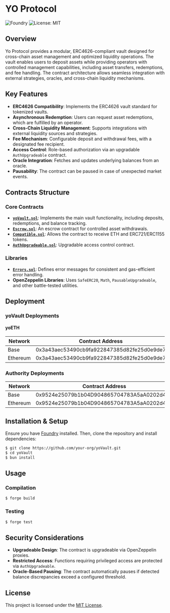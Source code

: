 # YO Protocol

![Foundry](https://img.shields.io/badge/Built%20with-Foundry-FFDB1C.svg)
![License: MIT](https://img.shields.io/badge/License-MIT-blue.svg)

## Overview

Yo Protocol provides a modular, ERC4626-compliant vault designed for cross-chain asset management and optimized
liquidity operations. The vault enables users to deposit assets while providing operators with controlled management
capabilities, including asset transfers, redemptions, and fee handling. The contract architecture allows seamless
integration with external strategies, oracles, and cross-chain liquidity mechanisms.

## Key Features

- **ERC4626 Compatibility**: Implements the ERC4626 vault standard for tokenized vaults.
- **Asynchronous Redemption**: Users can request asset redemptions, which are fulfilled by an operator.
- **Cross-Chain Liquidity Management**: Supports integrations with external liquidity sources and strategies.
- **Fee Mechanism**: Configurable deposit and withdrawal fees, with a designated fee recipient.
- **Access Control**: Role-based authorization via an upgradable `AuthUpgradeable` contract.
- **Oracle Integration**: Fetches and updates underlying balances from an oracle.
- **Pausability**: The contract can be paused in case of unexpected market events.

## Contracts Structure

### Core Contracts

- **[`yoVault.sol`](https://github.com/yoprotocol/core/blob/main/src/yoVault.sol)**: Implements the main vault
  functionality, including deposits, redemptions, and balance tracking.
- **[`Escrow.sol`](https://github.com/yoprotocol/core/blob/main/src/Escrow.sol)**: An escrow contract for controlled
  asset withdrawals.
- **[`Compatible.sol`](https://github.com/yoprotocol/core/blob/main/src/Compatible.sol)**: Allows the contract to
  receive ETH and ERC721/ERC1155 tokens.
- **[`AuthUpgradeable.sol`](https://github.com/yoprotocol/core/blob/main/src/AuthUpgradable.sol)**: Upgradable access
  control contract.

### Libraries

- **[`Errors.sol`](https://github.com/yoprotocol/core/blob/main/src/libraries/Errors.sol)**: Defines error messages for
  consistent and gas-efficient error handling.
- **OpenZeppelin Libraries**: Uses `SafeERC20`, `Math`, `PausableUpgradeable`, and other battle-tested utilities.

## Deployment

### yoVault Deployments

#### yoETH

| Network  | Contract Address                           |
| -------- | ------------------------------------------ |
| Base     | 0x3a43aec53490cb9fa922847385d82fe25d0e9de7 |
| Ethereum | 0x3a43aec53490cb9fa922847385d82fe25d0e9de7 |

### Authority Deployments

| Network  | Contract Address                           |
| -------- | ------------------------------------------ |
| Base     | 0x9524e25079b1b04D904865704783A5aA0202d44D |
| Ethereum | 0x9524e25079b1b04D904865704783A5aA0202d44D |

## Installation & Setup

Ensure you have [Foundry](https://book.getfoundry.sh/) installed. Then, clone the repository and install dependencies:

```sh
$ git clone https://github.com/your-org/yoVault.git
$ cd yoVault
$ bun install
```

## Usage

### Compilation

```sh
$ forge build
```

### Testing

```sh
$ forge test
```

## Security Considerations

- **Upgradeable Design**: The contract is upgradeable via OpenZeppelin proxies.
- **Restricted Access**: Functions requiring privileged access are protected via `AuthUpgradeable`.
- **Oracle-Based Pausing**: The contract automatically pauses if detected balance discrepancies exceed a configured
  threshold.

## License

This project is licensed under the [MIT License](https://chatgpt.com/c/LICENSE).
